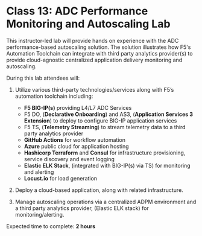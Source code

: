 Class 13: ADC Performance Monitoring and Autoscaling Lab
============================================================================

This instructor-led lab will provide hands on experience with the ADC performance-based autoscaling solution.  The solution illustrates how F5's Automation Toolchain can integrate with third party analytics provider(s) to provide cloud-agnostic centralized application delivery monitoring and autoscaling.
 
During this lab attendees will:

1. Utilize various third-party technologies/services along with F5’s automation toolchain including:

   * **F5 BIG-IP(s)** providing L4/L7 ADC Services
   * F5 DO, (**Declarative Onboarding**) and AS3, (**Application Services 3 Extension**) to deploy to configure BIG-IP application services
   * F5 TS, (**Telemetry Streaming**) to stream telemetry data to a third party analytics provider
   * **GitHub Actions** for workflow automation 
   * **Azure** public cloud for application hosting
   * **Hashicorp Terraform** and **Consul** for infrastructure provisioning, service discovery and event logging
   * **Elastic ELK Stack**, (integrated with BIG-IP(s) via TS) for monitoring and alerting
   * **Locust.io** for load generation

2. Deploy a cloud-based application, along with related infrastructure. 

3. Manage autoscaling operations via a centralized ADPM environment and a third party analytics provider, (Elastic ELK stack) for monitoring/alerting.

Expected time to complete: **2 hours**

